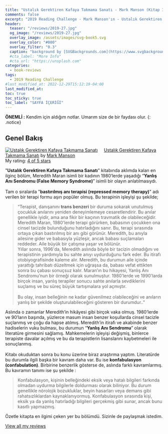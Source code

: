 ```yaml
---
title: "Ustalık Gerektiren Kafaya Takmama Sanatı - Mark Manson (Kitap İncelemesi)"
comments: false
excerpt: "2019 Reading Challenge - Mark Manson'ın - Ustalık Gerektiren Kafaya Takmama Sanatı kitabı ile ilgili değerlendirmem -  Çeviren: Pınar Savaş"
header:
  teaser: "/reviews/2019-27.jpg"
  og_image: "/reviews/2019-27.jpg"
  overlay_image: /assets/images/svg-book5.svg
  overlay_color: "#000"
  overlay_filter: "0.3"
  caption: "background by [SVGBackgrounds.com](https://www.svgbackgrounds.com/)"
  #cta_label: "More Info"
  #cta_url: "https://unsplash.com"
categories:
  - book-reviews
tags:
  - 2019 Reading Challenge
#last_modified_at: 2022-12-29T15:12:19-04:00
last_modified_at:
toc: true
toc_sticky: true
toc_label: "SAYFA İÇERİĞİ"
---
```




**ÖNEMLİ :** Kendim için aldığım notlar. Umarım size de bir faydası olur.
{: .notice}

## Genel Bakış

<a href="https://www.goodreads.com/book/show/35222835-ustal-k-gerektiren-kafaya-takmama-sanat" style="float: left; padding-right: 20px"><img border="0" alt="Ustalık Gerektiren Kafaya Takmama Sanatı" src="https://i.gr-assets.com/images/S/compressed.photo.goodreads.com/books/1495717910l/35222835._SX98_.jpg" /></a><a href="https://www.goodreads.com/book/show/35222835-ustal-k-gerektiren-kafaya-takmama-sanat">Ustalık Gerektiren Kafaya Takmama Sanatı</a> by <a href="https://www.goodreads.com/author/show/8529755.Mark_Manson">Mark Manson</a><br/>
My rating: <a href="https://www.goodreads.com/review/show/4942750409">4 of 5 stars</a>

"<b>Ustalık Gerektiren Kafaya Takmama Sanatı</b>" kitabında aklımda kalan en ilginç bölüm, Meredith Maran isimli bir kadının 1980’lerde yaşadığı “<b>Yanlış Anı Sendromu (False Memory Syndrome)</b>” isimli bir olayın anlatılmasıydı. <br /><br />Tam o sıralarda "<b>bastırılmış anı terapisi (repressed memory therapy)</b>" adı verilen bir terapi formu aşırı popüler olmuş. Bu terapinin işleyişi şu şekilde; 

> “Terapist, danışanını <b>trans benzeri</b> bir duruma sokarak unutulmuş çocukluk anılarını yeniden deneyimlemeye cesaretlendirir. Bu anılar genellikle iyidir, ama ana fikir bir kaçının travmatik de olabileceğidir. Meredith Maran, 1980'lerde terapi görürken, babasının çocukken ona cinsel tacizde bulunduğunu hatırladığını sanır. Bu, terapi sırasında ortaya çıkan bastırılmış bir anı gibi görünür. Meredith, bu anıyla ailesine gider ve babasıyla yüzleşir, ancak babası suçlamaları reddeder. Aile büyük bir çatışma yaşar ve bölünür.<br />Yıllar sonra, 1996'da, Meredith aslında böyle bir tacizin olmadığını ve terapistinin yardımıyla bu sahte anıyı uydurduğunu fark eder. Bu itirafı otobiyografisinde kaleme alır. Meredith, bu durumun aile içinde yarattığı tahribatı düzeltmek için uğraşsa da, babası vefat ettikten sonra bu çabası sonuçsuz kalır. Maran’ın bu hikayesi, Yanlış Anı Sendromu’nun bir örneği olarak sunulmuştur. 1980'lerde ve 1990'larda birçok insan, yanlış terapiler sonucu sahte anılarla sevdiklerini suçlamış ve bu süreç büyük tartışmalara yol açmıştır.<br /><br />Bu olay, insan belleğinin ne kadar güvenilmez olabileceğini ve anıların yanlış bir şekilde oluşturulabileceğini gösteren bir durumdur..”

Aslında o zamanlar Meredith’in hikâyesi gibi birçok vaka olmuş. 1980’lerde ve 90’ların başında, yüzlerce masum insan benzer koşullarda cinsel tacizle suçlanmış ve çoğu da hapse atılmış. Meredith’in itirafı ve akabinde benzer hadiselerin vuku bulması, bu durumun “<b>Yanlış Anı Sendromu</b>” olarak literatüre girmesini sağlamış. Mahkemelerin işleyişi değişmiş, binlerce terapiste davalar açılmış ve bu da terapistlerin lisanslarını kaybetmeleri ile sonuçlanmış.<br /><br />Kitabı okuduktan sonra bu konu üzerine biraz araştırma yaptım. Literatürde bu durumla ilgili başka bir kavram daha var. Bu ise <b>konfabulasyon (confabulation)</b>. Birbirine benzerlik gösterse de, aslında farklı kavramlarmış. Bu kavramın tanımı ise şu şekilde :

> Konfabulasyon, kişinin belleğindeki eksik veya hatalı bilgileri farkında olmadan uydurma bilgilerle doldurması olarak biliniyor. Bu durum genellikle nörolojik bozukluklar, beyin hasarları veya demans gibi rahatsızlıklardan kaynaklanıyormuş. Konfabulasyon sırasında kişi, eksik ya da yanlış hatırladığı bilgileri gerçekmiş gibi sunar, ancak bunu kasıtlı yapmazmış.

Özetle kitapta en ilgimi çeken yer bu bölümdü. Sizinle de paylaşmak istedim.

<a href="https://www.goodreads.com/review/list/88145705-hasan-elik">View all my reviews</a>